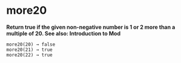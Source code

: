 # more20

**Return true if the given non-negative number is 1 or 2 more than a multiple of 20. See also: Introduction to Mod**

```
more20(20) → false
more20(21) → true
more20(22) → true
```
